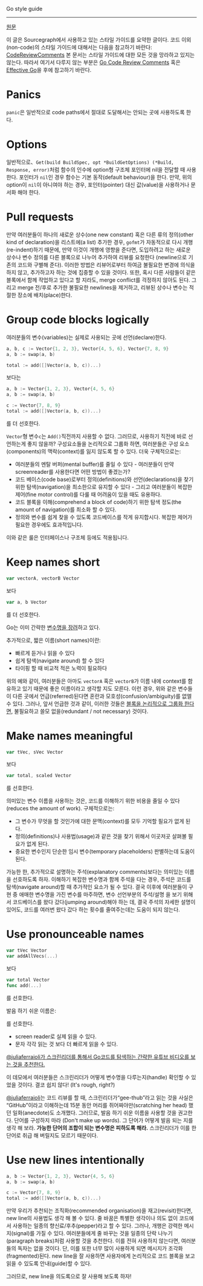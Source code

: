 Go style guide

---

[원문](https://about.sourcegraph.com/handbook/engineering/go_style_guide)

이 글은 Sourcegraph에서 사용하고 있는 스타일 가이드를 요약한 글이다. 코드 이외 (non-code)의 스타일 가이드에 대해서는 다음을 참고하기 바란다: [CodeReviewComments](https://about.sourcegraph.com/handbook/communication/style_guide)
본 문서는 스타일 가이드에 대한 모든 것을 망라하고 있지는 않는다. 따라서 여기서 다루지 않는 부분은 [Go Code Review Comments](https://code.google.com/p/go-wiki/wiki/CodeReviewComments) 혹은 [Effective Go](http://golang.org/doc/effective_go.html)을 후에 참고하기 바란다.

# Panics
`panic`은 일반적으로 code paths에서 절대로 도달해서는 안되는 곳에 사용하도록 한다.

# Options
일반적으로、`Get(build BuildSpec, opt *BuildGetOptions) (*Build, Response, error)`처럼 
함수의 인수에 option형 구조체 포인터에 nil을 전달할 때 사용한다.
포인터가 `nil`인 경우 함수는 기본 동작(default behaviour)을 한다.
만약, 위의 option이 `nil`이 아니여야 하는 경우, 포인터(pointer) 대신 값(value)을 사용하거나 문서화 해야 한다. 

# Pull requests
만약 여러분들이 하나의 새로운 상수(one new constant) 혹은 다른 류의 정의(other kind of declaration)을 리스트에(a list) 추가한 경우,
`gofmt`가 자동적으로 다시 개행(re-indent)하기 때문에, 만약 이것이 개행에 영향을 준다면,
도입하려고 하는 새로운 상수나 변수 정의를 다른 블록으로 나누어 추가하여 리뷰를 요청한다 (newline으로 기존의 코드와 구별해 준다).
이러한 방법은 리뷰어로부터 하여금 불필요한 변경에 의식을 하지 않고, 추가하고자 하는 것에 집중할 수 있을 것이다. 
또한, 혹시 다른 사람들이 같은 블록에서 함께 작업하고 있다고 할 지라도, merge conflict를 걱정하지 않아도 된다. 
그리고 merge 전/후로 추가한 불필요한 newlines을 제거하고, 리뷰된 상수나 변수는 적절한 장소에 배치(place)한다.

# Group code blocks logically
여러분들의 변수(variables)는 실제로 사용되는 곳에 선언(declare)한다.

```go
a, b, c := Vector{1, 2, 3}, Vector{4, 5, 6}, Vector{7, 8, 9}
a, b := swap(a, b)

total := add([]Vector(a, b, c))...)
```

보다는

```go
a, b := Vector{1, 2, 3}, Vector{4, 5, 6}
a, b := swap(a, b)

c := Vector{7, 8, 9}
total := add([]Vector(a, b, c))...)
```

를 더 선호한다.

`Vector`형 변수`c`는 `Add()`직전까지 사용할 수 없다. 그러므로, 사용하기 직전에 바로 선언하는게 좋지 않을까?
구성요소들을 논리적으로 그룹화 하면, 여러분들은 구성 요소(components)의 맥락(context)를 잃지 않도록 할 수 있다. 
더욱 구체적으로는: 

* 여러분들의 멘탈 버퍼(mental buffer)를 줄일 수 있다 - 여러분들이 만약 screenreader를 사용한다면 어떤 방법이 좋겠는가?
* 코드 베이스(code base)로부터 정의(definitions)와 선언(declarations)을 찾기 위한 탐색(navigation)을 최소한으로 유지할 수 있다 - 그리고 여러분들이 복잡한 제어(fine motor control)를 다룰 때 어려움이 있을 때도 유용하다. 
* 코드 블록을 이해(comprehend a block of code)하기 위한 탐색 정도(the amount of navigation)를 최소화 할 수 있다.
* 정의와 변수를 쉽게 찾을 수 있도록 코드베이스를 작게 유지합시다. 복잡한 제어가 필요한 경우에도 효과적입니다.

이와 같은 룰은 인터페이스나 구조체 등에도 적용됩니다.

# Keep names short

```go
var vectorA, vectorB Vector
```

보다

```go
var a, b Vector
```

를 더 선호한다.

Go는 이미 간략한 [변수명을 장려](https://github.com/golang/go/wiki/CodeReviewComments#variable-names)하고 있다.

추가적으로, 짧은 이름(short names)이란:
* 빠르게 듣거나 읽을 수 있다
* 쉽게 탐색(navigate around) 할 수 있다
* 타이핑 할 때 비교적 적은 노력이 필요하다

위의 예와 같이, 여러분들은 아마도 `vectorA` 혹은 `vectorB`가 이름 내에 context를 함유하고 있기 때문에 좋은 이름이라고 생각할 지도 모른다.
이런 경우, 위와 같은 변수들이 다른 곳에서 언급(referred)된다면 혼란과 모호성(confusion/ambiguity)를 없엘 수 있다.
그러나, 앞서 언급한 것과 같이, 이러한 것들은 [블록을 논리적으로 그룹화 한다면](https://github.com/TangoEnSkai/sourcegraph-go-style-guide-kr/blob/master/guide.md#group-code-blocks-logically), 불필요하고 쓸모 없을(redundant / not necessary) 것이다.

# Make names meaningful

```go
var tVec, sVec Vector
```

보다

```go
var total, scaled Vector
```

를 선호한다.

의미있는 변수 이름을 사용하는 것은, 코드를 이해하기 위한 비용을 줄일 수 있다 (reduces the amount of work). 
구체적으로는:

* 그 변수가 무엇을 할 것인가에 대한 문맥(context)를 모두 기억할 필요가 없게 된다.
* 정의(definitions)나 사용법(usage)과 같은 것을 찾기 위해서 이곳저곳 살펴볼 필요가 없게 된다. 
* 중요한 변수인지 단순한 임시 변수(temporary placeholders) 판별하는데 도움이 된다.

가능한 한, 추가적으로 설명하는 주석(explanatory comments)보다는 의미있는 이름을 선호하도록 하자.
이해하기 복잡한 변수명과 함께 주석을 다는 경우, 주석은 코드를 탐색(navigate around)할 때 추가적인 요소가 될 수 있다.
결국 이후에 여러분들이 구현 중 애매한 변수명을 가진 변수를 마주하면, 변수 선언부분의 주석/설명 을 보기 위해서 코드베이스를 왔다 갔다(jumping around)해야 하는 데,
결국 주석의 자세한 설명이 있어도, 코드를 여러번 왔다 갔다 하는 횟수를 줄여주는데는 도움이 되지 않는다. 


# Use pronounceable names

```go
var tVec Vector
var addAllVecs(...)
```

보다

```go
var total Vector
func add(...)
```

를 선호한다. 

발음 하기 쉬운 이름은:  
 
를 선호한다. 
* screen reader로 실제 읽을 수 있다.
* 문자 각각 읽는 것 보다 더 빠르게 읽을 수 있다. 

[@juliaferraioli가 스크린리더를 통해서 Go코드를 탐색하는 간략한 유튜브 비디오를 보는 것을 추천한다.](https://www.youtube.com/watch?v=xwjvufcJK-Q)

이 데모에서 여러분들은 스크린리더가 어떻게 변수명을 다루는지(handle) 확인할 수 있었을 것이다. 결코 쉽지 않다! (It's rough, right?)


[@juliaferraioli](https://twitter.com/juliaferraioli)는 코드 리뷰를 할 때, 스크린리더가“gee-thub”라고 읽는 것을 사실은 “GitHub”이라고 이해하는데 15분 동안 머리를 쥐어짜야만(scratching her head) 했던 일화(anecdote)도 소개했다.
그러므로, 발음 하기 쉬운 이름을 사용할 것을 권고한다.
단어를 구성하지 마라 (Don't make up words). 
그 단어가 어떻게 발음 되는 지를 생각 해 보라. 
**가능한 단어의 조합이 되는 변수명은 피하도록 해라.** 스크린리더가 이를 한 단어로 취급 해 버릴지도 모르기 때문이다.

# Use new lines intentionally

```go
a, b := Vector{1, 2, 3}, Vector{4, 5, 6}
a, b := swap(a, b)

c := Vector{7, 8, 9}
total := add([]Vector(a, b, c))...)
```

만약 우리가 추천되는 조직화(recommended organisation)을 재고(revisit)한다면, new line의 사용법도 생각 해 볼 수 있다. 
줄 바꿈은 특별한 생각이나 의도 없이 코드에서 사용하는 일종의 향신료/후추(pepper)라고 할 수 있다. 
그러나, 개행은 강력한 메시지(signal)를 가질 수 있다. 
여러분들에게 줄 바꾸는 것을 일종의 단락 나누기(paragraph breaks)처럼 사용할 것을 추천한다. 
이를 전혀 사용하지 않는다면, 여러분들의 독자는 없을 것이다. 
단, 이를 또한 너무 많이 사용하게 되면 메시지가 조각화(fragmented)된다. 
new line을 잘 사용하면 사용자에게 논리적으로 코드 블록을 보고 읽을 수 있도록 안내(guide)할 수 있다.

그러므로, new line을 의도록으로 잘 사용해 보도록 하자!


